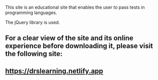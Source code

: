 This site is an educational site that enables the user to pass tests in programming languages.

The jQuery library is used.

## For a clear view of the site and its online experience before downloading it, please visit the following site:
## https://drslearning.netlify.app